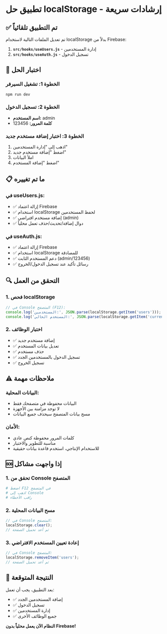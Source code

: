 # تطبيق حل localStorage - إرشادات سريعة

## ✅ تم التطبيق تلقائياً

تم تعديل الملفات التالية لاستخدام localStorage بدلاً من Firebase:

1. **`src/hooks/useUsers.js`** - إدارة المستخدمين
2. **`src/hooks/useAuth.js`** - تسجيل الدخول

## 🚀 اختبار الحل

### الخطوة 1: تشغيل السيرفر
```bash
npm run dev
```

### الخطوة 2: تسجيل الدخول
- **اسم المستخدم:** admin
- **كلمة المرور:** 123456

### الخطوة 3: اختبار إضافة مستخدم جديد
1. اذهب إلى "إدارة المستخدمين"
2. اضغط "إضافة مستخدم جديد"
3. املأ البيانات
4. اضغط "إضافة المستخدم"

## 📋 ما تم تغييره

### في useUsers.js:
- ✅ إزالة اعتماد Firebase
- ✅ استخدام localStorage لحفظ المستخدمين
- ✅ إضافة مستخدم افتراضي (admin)
- ✅ دوال إضافة/تحديث/حذف تعمل محلياً

### في useAuth.js:
- ✅ إزالة اعتماد Firebase
- ✅ استخدام localStorage للمصادقة
- ✅ دعم المستخدم الثابت (admin/123456)
- ✅ رسائل تأكيد عند تسجيل الدخول/الخروج

## 🔍 التحقق من العمل

### 1. فحص localStorage
```javascript
// في Console المتصفح (F12):
console.log('المستخدمين:', JSON.parse(localStorage.getItem('users')));
console.log('المستخدم الحالي:', JSON.parse(localStorage.getItem('currentUser')));
```

### 2. اختبار الوظائف
- ✅ إضافة مستخدم جديد
- ✅ تعديل بيانات المستخدم
- ✅ حذف مستخدم
- ✅ تسجيل الدخول بالمستخدمين الجدد
- ✅ تسجيل الخروج

## ⚠️ ملاحظات مهمة

### البيانات المحلية:
- البيانات محفوظة في متصفحك فقط
- لا توجد مزامنة بين الأجهزة
- مسح بيانات المتصفح سيحذف جميع البيانات

### الأمان:
- كلمات المرور محفوظة كنص عادي
- مناسبة للتطوير والاختبار
- للاستخدام الإنتاجي، استخدم قاعدة بيانات حقيقية

## 🆘 إذا واجهت مشاكل

### 1. تحقق من Console المتصفح
```bash
# اضغط F12 في المتصفح
# اذهب إلى Console
# راقب الأخطاء
```

### 2. مسح البيانات المحلية
```javascript
// في Console المتصفح:
localStorage.clear();
// ثم أعد تحميل الصفحة
```

### 3. إعادة تعيين المستخدم الافتراضي
```javascript
// في Console المتصفح:
localStorage.removeItem('users');
// ثم أعد تحميل الصفحة
```

## 🎉 النتيجة المتوقعة

بعد التطبيق، يجب أن تعمل:
- ✅ إضافة المستخدمين الجدد
- ✅ تسجيل الدخول
- ✅ إدارة المستخدمين
- ✅ جميع الوظائف الأخرى

**النظام الآن يعمل محلياً بدون Firebase!** 